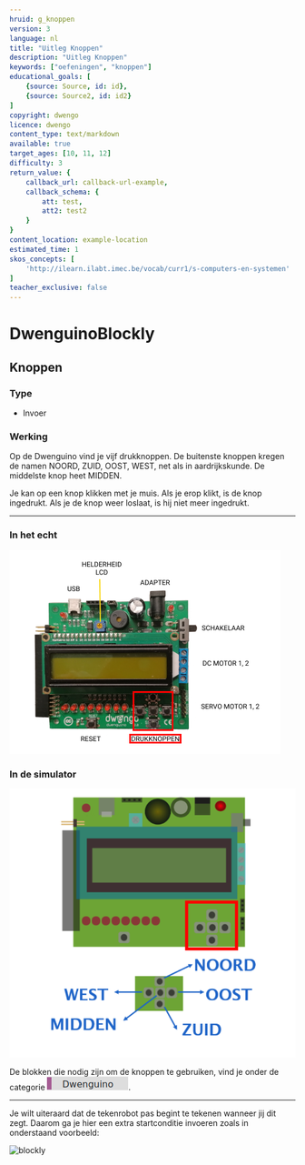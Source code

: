 ```yaml
---
hruid: g_knoppen
version: 3
language: nl
title: "Uitleg Knoppen"
description: "Uitleg Knoppen"
keywords: ["oefeningen", "knoppen"]
educational_goals: [
    {source: Source, id: id}, 
    {source: Source2, id: id2}
]
copyright: dwengo
licence: dwengo
content_type: text/markdown
available: true
target_ages: [10, 11, 12]
difficulty: 3
return_value: {
    callback_url: callback-url-example,
    callback_schema: {
        att: test,
        att2: test2
    }
}
content_location: example-location
estimated_time: 1
skos_concepts: [
    'http://ilearn.ilabt.imec.be/vocab/curr1/s-computers-en-systemen'
]
teacher_exclusive: false
---
```

# DwenguinoBlockly
## Knoppen

### Type
- Invoer

### Werking
Op de Dwenguino vind je vijf drukknoppen. De buitenste knoppen kregen de namen NOORD, ZUID, OOST, WEST, net als in aardrijkskunde. De middelste knop heet MIDDEN.

Je kan op een knop klikken met je muis. Als je erop klikt, is de knop ingedrukt. Als je de knop weer loslaat, is hij niet meer ingedrukt.  

***

### In het echt

![](embed/knoppen.png "knoppen")

### In de simulator

![](embed/knoppen_sim.png "knoppen simulator")

De blokken die nodig zijn om de knoppen te gebruiken, vind je onder de categorie ![](embed/cat_dwenguino.png "categorie dwenguino").

*** 

Je wilt uiteraard dat de tekenrobot pas begint te tekenen wanneer jij dit zegt. Daarom ga je hier een extra startconditie invoeren zoals in onderstaand voorbeeld:

![blockly](@learning-object/knoppen_m/nl/3)